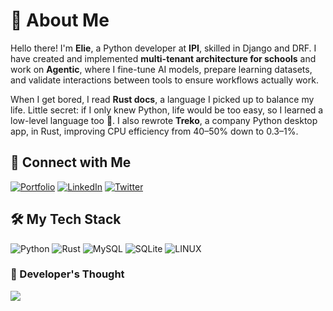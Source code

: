 # 🦥 About Me

Hello there! I'm **Elie**, a Python developer at **IPI**, skilled in Django and DRF. I have created and implemented **multi-tenant architecture for schools** and work on **Agentic**, where I fine-tune AI models, prepare learning datasets, and validate interactions between tools to ensure workflows actually work.

When I get bored, I read **Rust docs**, a language I picked up to balance my life. Little secret: if I only knew Python, life would be too easy, so I learned a low-level language too 🦥. I also rewrote **Treko**, a company Python desktop app, in Rust, improving CPU efficiency from 40–50% down to 0.3–1%.

## 📣 Connect with Me                    
  
[![Portfolio](https://img.shields.io/badge/Portfolio-%23008080.svg?style=for-the-badge&logo=google-chrome&logoColor=white)](https://www.owerflow.dev/)
[![LinkedIn](https://img.shields.io/badge/LinkedIn-%230077B5.svg?style=for-the-badge&logo=linkedin&logoColor=white)](https://www.linkedin.com/in/elly-hacen/)
[![Twitter](https://img.shields.io/badge/Twitter-%231DA1F2.svg?style=for-the-badge&logo=Twitter&logoColor=white)](https://twitter.com/ellyhacen)

## 🛠️ My Tech Stack
![Python](https://img.shields.io/badge/python-3670A0?style=for-the-badge&logo=python&logoColor=ffdd54) 
![Rust](https://img.shields.io/badge/rust-%23000000.svg?style=for-the-badge&logo=rust&logoColor=white) 
![MySQL](https://img.shields.io/badge/mysql-%2300f.svg?style=for-the-badge&logo=mysql&logoColor=white) 
![SQLite](https://img.shields.io/badge/sqlite-%2307405e.svg?style=for-the-badge&logo=sqlite&logoColor=white) 
![LINUX](https://img.shields.io/badge/Linux-FCC624?style=for-the-badge&logo=linux&logoColor=black)

### 📜 Developer's Thought
![](https://quotes-github-readme.vercel.app/api?type=horizontal&theme=radical)

